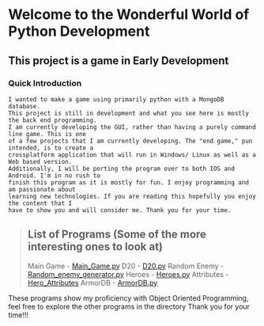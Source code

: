 Welcome to the Wonderful World of Python Development
==========

This project is a game in Early Development
-----------------

### Quick Introduction
	I wanted to make a game using primarily python with a MongoDB database.
	This project is still in development and what you see here is mostly the back end programming.
	I am currently developing the GUI, rather than having a purely command line game. This is one 
	of a few projects that I am currently developing. The "end game," pun intended, is to create a 
	crossplatform application that will run in Windows/ Linux as well as a Web based version. 
	Additionally, I will be porting the program over to both IOS and Android. I'm in no rush to 
	finish this program as it is mostly for fun. I enjoy programming and am passionate about 
	learning new technologies. If you are reading this hopefully you enjoy the content that I 
	have to show you and will consider me. Thank you for your time.

> ## List of Programs (Some of the more interesting ones to look at)
> 
> Main Game    	- [Main_Game.py](https://github.com/amelendez2/Professional-Portfolio/blob/master/PythonGame_D20_early_development/Main_Game.py)
> D20          	- [D20.py](https://github.com/amelendez2/Professional-Portfolio/blob/master/PythonGame_D20_early_development/D20.py)
> Random Enemy 	- [Random_enemy_generator.py](https://github.com/amelendez2/Professional-Portfolio/blob/master/PythonGame_D20_early_development/Random_Enemy_Generator.py)
> Heroes	   	- [Heroes.py](https://github.com/amelendez2/Professional-Portfolio/blob/master/PythonGame_D20_early_development/Heroes.py)
> Attributes	- [Hero_Attributes](https://github.com/amelendez2/Professional-Portfolio/blob/master/PythonGame_D20_early_development/Hero_Attributes.py)
> ArmorDB		- [ArmorDB.py](https://github.com/amelendez2/Professional-Portfolio/blob/master/PythonGame_D20_early_development/ArmorDB.py)

These programs show my proficiency with Object Oriented Programming, feel free to explore the other programs in the directory
Thank you for your time!!!